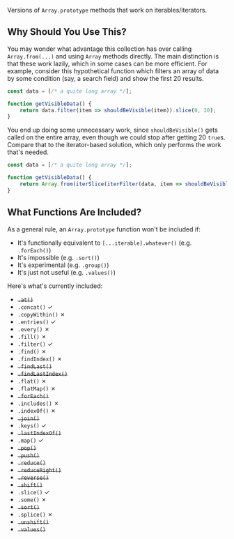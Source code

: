 Versions of `Array.prototype` methods that work on iterables/iterators.

## Why Should You Use This?

You may wonder what advantage this collection has over calling `Array.from(...)` and using `Array` methods directly. The main distinction is that these work lazily, which in some cases can be more efficient. For example, consider this hypothetical function which filters an array of data by some condition (say, a search field) and show the first 20 results.

```js
const data = [/* a quite long array */];

function getVisibleData() {
    return data.filter(item => shouldBeVisible(item)).slice(0, 20);
}
```

You end up doing some unnecessary work, since `shouldBeVisible()` gets called on the entire array, even though we could stop after getting 20 `true`s. Compare that to the iterator-based solution, which only performs the work that's needed.

```js
const data = [/* a quite long array */];

function getVisibleData() {
    return Array.from(iterSlice(iterFilter(data, item => shouldBeVisible(item)), 0, 20));
}
```

## What Functions Are Included?

As a general rule, an `Array.prototype` function won't be included if:

* It's functionally equivalent to `[...iterable].whatever()` (e.g. `.forEach()`)
* It's impossible (e.g. `.sort()`)
* It's experimental (e.g. `.group()`)
* It's just not useful (e.g. `.values()`)

Here's what's currently included:

* ~~`.at()`~~
* `.concat()` ✓
* `.copyWithin()` ✗
* `.entries()` ✓
* `.every()` ✗
* `.fill()` ✗
* `.filter()` ✓
* `.find()` ✗
* `.findIndex()` ✗
* ~~`.findLast()`~~
* ~~`.findLastIndex()`~~
* `.flat()` ✗
* `.flatMap()` ✗
* ~~`.forEach()`~~
* `.includes()` ✗
* `.indexOf()` ✗
* ~~`.join()`~~
* `.keys()` ✓
* ~~`.lastIndexOf()`~~
* `.map()` ✓
* ~~`.pop()`~~
* ~~`.push()`~~
* ~~`.reduce()`~~
* ~~`.reduceRight()`~~
* ~~`.reverse()`~~
* ~~`.shift()`~~
* `.slice()` ✓
* `.some()` ✗
* ~~`.sort()`~~
* `.splice()` ✗
* ~~`.unshift()`~~
* ~~`.values()`~~
